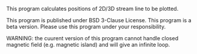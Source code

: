 This program calculates positions of 2D/3D stream line to be plotted.  

This program is published under BSD 3-Clause License.
This program is a beta version.
Please use this program under your responsibility.

WARNING: the cuurent version of this program cannot handle closed magnetic field (e.g. magnetic island) and will give an infinite loop. 
